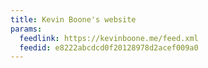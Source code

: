 ```yaml
---
title: Kevin Boone's website
params:
  feedlink: https://kevinboone.me/feed.xml
  feedid: e8222abcdcd0f20128978d2acef009a0
---
```

